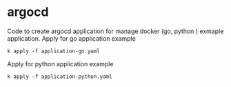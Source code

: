 # argocd

Code to create argocd application for manage docker (go, python ) exmaple application. 
Apply for go application example
```
k apply -f application-go.yaml

```

Apply for python application example
```
k apply -f application-python.yaml
```
